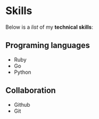 # Skills

Below is a _list_ of my **technical skills**:

## Programing languages
- Ruby
- Go
- Python

## Collaboration
- Github
- Git
